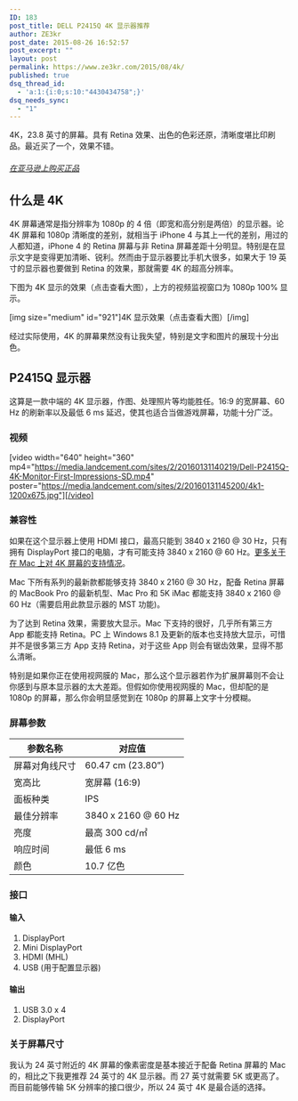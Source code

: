 ```yaml
---
ID: 183
post_title: DELL P2415Q 4K 显示器推荐
author: ZE3kr
post_date: 2015-08-26 16:52:57
post_excerpt: ""
layout: post
permalink: https://www.ze3kr.com/2015/08/4k/
published: true
dsq_thread_id:
  - 'a:1:{i:0;s:10:"4430434758";}'
dsq_needs_sync:
  - "1"
---
```

4K，23.8 英寸的屏幕。具有 Retina 效果、出色的色彩还原，清晰度堪比印刷品。最近买了一个，效果不错。
<h6><a href="http://www.amazon.cn/gp/product/B00S7WRWL8?tag=ze3kr-23" target="_blank">在亚马逊上购买正品</a></h6>

## 什么是 4K
4K 屏幕通常是指分辨率为 1080p 的 4 倍（即宽和高分别是两倍）的显示器。论 4K 屏幕和 1080p 清晰度的差别，就相当于 iPhone 4 与其上一代的差别，用过的人都知道，iPhone 4 的 Retina 屏幕与非 Retina 屏幕差距十分明显。特别是在显示文字是变得更加清晰、锐利。然而由于显示器要比手机大很多，如果大于 19 英寸的显示器也要做到 Retina 的效果，那就需要 4K 的超高分辨率。

下图为 4K 显示<!--more-->的效果（点击查看大图），上方的视频监视窗口为 1080p 100% 显示。

[img size="medium" id="921"]4K 显示效果（点击查看大图）[/img]

经过实际使用，4K 的屏幕果然没有让我失望，特别是文字和图片的展现十分出色。

## P2415Q 显示器
这算是一款中端的 4K 显示器，作图、处理照片等均能胜任。16:9 的宽屏幕、60 Hz 的刷新率以及最低 6 ms 延迟，使其也适合当做游戏屏幕，功能十分广泛。

### 视频
[video width="640" height="360" mp4="https://media.landcement.com/sites/2/20160131140219/Dell-P2415Q-4K-Monitor-First-Impressions-SD.mp4" poster="https://media.landcement.com/sites/2/20160131145200/4k1-1200x675.jpg"][/video]

### 兼容性
如果在这个显示器上使用 HDMI 接口，最高只能到 3840 x 2160 @ 30 Hz，只有拥有 DisplayPort 接口的电脑，才有可能支持 3840 x 2160 @ 60 Hz。[更多关于在 Mac 上对 4K 屏幕的支持情况](https://support.apple.com/zh-cn/HT202856)。

Mac 下所有系列的最新款都能够支持 3840 x 2160 @ 30 Hz，配备 Retina 屏幕的 MacBook Pro 的最新机型、Mac Pro 和 5K iMac 都能支持 3840 x 2160 @ 60 Hz（需要启用此款显示器的 MST 功能)。

为了达到 Retina 效果，需要放大显示。Mac 下支持的很好，几乎所有第三方 App 都能支持 Retina。PC 上 Windows 8.1 及更新的版本也支持放大显示，可惜并不是很多第三方 App 支持 Retina，对于这些 App 则会有锯齿效果，显得不那么清晰。

特别是如果你正在使用视网膜的 Mac，那么这个显示器若作为扩展屏幕则不会让你感到与原本显示器的太大差距。但假如你使用视网膜的 Mac，但却配的是 1080p 的屏幕，那么你会明显感觉到在 1080p 的屏幕上文字十分模糊。

### 屏幕参数

| **参数名称** | **对应值** |
|---|---|
| 屏幕对角线尺寸 | 60.47 cm (23.80”) |
| 宽高比 | 宽屏幕 (16:9) |
| 面板种类 | IPS |
| 最佳分辨率 | 3840 x 2160 @ 60 Hz |
| 亮度 | 最高 300 cd/㎡ |
| 响应时间 | 最低 6 ms |
| 颜色 | 10.7 亿色 |

### 接口
#### 输入

1. DisplayPort
2. Mini DisplayPort
3. HDMI (MHL)
4. USB (用于配置显示器)

#### 输出

1. USB 3.0 x 4
2. DisplayPort

### 关于屏幕尺寸
我认为 24 英寸附近的 4K 屏幕的像素密度是基本接近于配备 Retina 屏幕的 Mac 的，相比之下我更推荐 24 英寸的 4K 显示器。而 27 英寸就需要 5K 或更高了。而目前能够传输 5K 分辨率的接口很少，所以 24 英寸 4K 是最合适的选择。